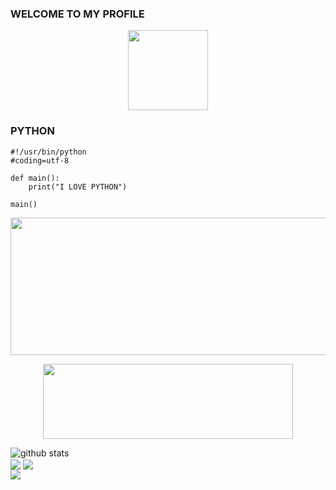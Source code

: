 ### WELCOME TO MY PROFILE
<p align="center">
  <a href="https://github.com/P4HRUL"><img src="https://avatars.githubusercontent.com/u/87483291?v=4" height="128" width="128" /></a>
</p>

### PYTHON
```
#!/usr/bin/python
#coding=utf-8

def main():
    print("I LOVE PYTHON")

main()
```
</h1>
<p align="center">
  <img width="600" height="220" src="https://github-readme-stats.vercel.app/api?username=P4HRUL&show_icons=true&theme=chartreuse-dark&locale=id">
</p>
<p align="center">
  <img width="400" height="120" src="https://github-readme-stats.vercel.app/api/top-langs/?username=P4HRUL&layout=compact&theme=chartreuse-dark">
</p>


![github stats](https://github-readme-stats.vercel.app/api?username=Azim-vau&show_icons=true&include_all_commits=true&theme=chartreuse-dark&cache_seconds=3200) <br>
<img align="center" src="https://github-readme-stats.vercel.app/api?username=P4HRUL&show_icons=true&theme=chartreuse-dark&locale=id">
<img align="center" src="https://github-readme-stats.anuraghazra1.vercel.app/api/top-langs/?username=Azim-vau&layout=compact&theme=chartreuse-dark" /> <br>
<img align="center" src="https://github-readme-stats.anuraghazra1.vercel.app/api/pin/?username=Azim-Vau&repo=Crack-Pro&theme=chartreuse-dark" /> <br>


